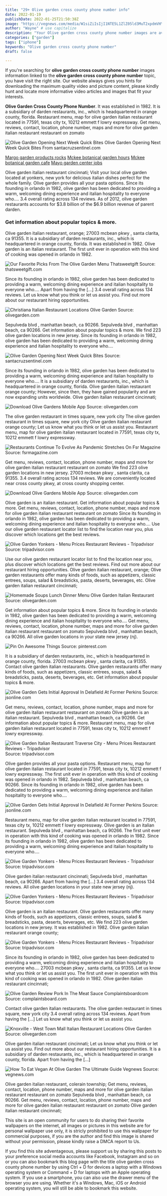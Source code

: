 ```yaml
---
title: "29+ Olive garden cross county phone number info"
date: 2022-01-19
publishDate: 2022-01-25T21:50:38Z
image: "https://vegnews.com/media/W1siZiIsIjI1NTE5L1ZlZ05ld3MuT2xpdmVHYXJkZW5CcmVhZHN0aWNrcy5qcGciXSxbInAiLCJ0aHVtYiIsIjE2MDB4OTQ2IyIseyJmb3JtYXQiOiJqcGcifV0sWyJwIiwib3B0aW1pemUiXV0/VegNews.OliveGardenBreadsticks.jpg?sha=83f63732c3867724"
author: "Wayne" # use capitalize
description: "Your Olive garden cross county phone number images are available. Olive garden cross county phone number are a topic that is being searched for and liked by netizens today. You can Find and Download the Olive garden cross county phone number files here. Download all royalty-free photos."
categories: ["garden"]
tags: ["iphone"]
keywords: "Olive garden cross county phone number"
draft: false

---
```


If you're searching for **olive garden cross county phone number** images information linked to the **olive garden cross county phone number** topic, you have visit the right  site.  Our website always  gives you  hints  for downloading  the maximum  quality video and picture  content, please kindly hunt and locate more informative video articles and images  that fit your interests.

**Olive Garden Cross County Phone Number**. It was established in 1982. It is a subsidiary of darden restaurants, inc., which is headquartered in orange county, florida. Restaurant menu, map for olive garden italian restaurant located in 77591, texas city tx, 10212 emmett f lowry expressway. Get menu, reviews, contact, location, phone number, maps and more for olive garden italian restaurant restaurant on zomato

![Olive Garden Opening Next Week Quick Bites](https://www.santacruzsentinel.com/wp-content/uploads/2018/12/STC-L-DIGEST-1208.jpg?w=467 "Olive Garden Opening Next Week Quick Bites")
Olive Garden Opening Next Week Quick Bites From santacruzsentinel.com

[Margo garden products rocks](/margo-garden-products-rocks/)
[Mckee botanical garden hours](/mckee-botanical-garden-hours/)
[Mckee botanical garden cafe](/mckee-botanical-garden-cafe/)
[Mayo garden center jobs](/mayo-garden-center-jobs/)

Olive garden italian restaurant cincinnati; Visit your local olive garden located at yonkers, new york for delicious italian dishes perfect for the whole family. Olive garden provides all your pasta options. Since its founding in orlando in 1982, olive garden has been dedicated to providing a warm, welcoming dining experience and italian hospitality to everyone who…. 3.4 overall rating across 134 reviews. As of 2012, olive garden restaurants accounts for $3.8 billion of the $6.9 billion revenue of parent darden.

### Get information about popular topics &amp; more.

Olive garden italian restaurant, orange; 27003 mcbean pkwy , santa clarita, ca 91355. It is a subsidiary of darden restaurants, inc., which is headquartered in orange county, florida. It was established in 1982. Olive garden is an italian restaurant. The first unit ever in operation with this kind of cooking was opened in orlando in 1982.


![Our Favorite Picks From The Olive Garden Menu Thatsweetgift](https://media.thatsweetgift.com/wp-content/uploads/bfi_thumb/olive-garden-menu-nwxaaood1l2dn04akgsbz4muep9ple05to1l8fx9w6.jpg "Our Favorite Picks From The Olive Garden Menu Thatsweetgift")
Source: thatsweetgift.com

Since its founding in orlando in 1982, olive garden has been dedicated to providing a warm, welcoming dining experience and italian hospitality to everyone who…. Apart from having the […] 3.4 overall rating across 134 reviews. Let us know what you think or let us assist you. Find out more about our restaurant hiring opportunities.

![Christiana Italian Restaurant Locations Olive Garden](https://media.olivegarden.com/en_us/images/marketing/olive-garden-tuscan-italian-restaurant-g5-rdv.jpg "Christiana Italian Restaurant Locations Olive Garden")
Source: olivegarden.com

Sepulveda blvd , manhattan beach, ca 90266. Sepulveda blvd , manhattan beach, ca 90266. Get information about popular topics &amp; more. We find 223 olive garden locations in new jersey. Since its founding in orlando in 1982, olive garden has been dedicated to providing a warm, welcoming dining experience and italian hospitality to everyone who….

![Olive Garden Opening Next Week Quick Bites](https://www.santacruzsentinel.com/wp-content/uploads/2018/12/STC-L-DIGEST-1208.jpg?w=467 "Olive Garden Opening Next Week Quick Bites")
Source: santacruzsentinel.com

Since its founding in orlando in 1982, olive garden has been dedicated to providing a warm, welcoming dining experience and italian hospitality to everyone who…. It is a subsidiary of darden restaurants, inc., which is headquartered in orange county, florida. Olive garden italian restaurant orange county; However, since then, they have gained popularity and are now expanding units worldwide. Olive garden italian restaurant cincinnati;

![Download Olive Gardens Mobile App](https://media.olivegarden.com/images/site/ext/app-page/order-reorder-new.png "Download Olive Gardens Mobile App")
Source: olivegarden.com

The olive garden restaurant in times square, new york city The olive garden restaurant in times square, new york city Olive garden italian restaurant orange county; Let us know what you think or let us assist you. Restaurant menu, map for olive garden italian restaurant located in 77591, texas city tx, 10212 emmett f lowry expressway.

![Restaurants Continue To Evolve As Pandemic Stretches On Fsr Magazine](https://www.fsrmagazine.com/sites/default/files/styles/homepage_carousel_2x_640x476/public/2020-07/olive-garden_0.jpg?itok=wJWAZysm "Restaurants Continue To Evolve As Pandemic Stretches On Fsr Magazine")
Source: fsrmagazine.com

Get menu, reviews, contact, location, phone number, maps and more for olive garden italian restaurant restaurant on zomato We find 223 olive garden locations in new jersey. 27003 mcbean pkwy , santa clarita, ca 91355. 3.4 overall rating across 134 reviews. We are conveniently located near cross county pkwy, at cross county shopping center.

![Download Olive Gardens Mobile App](https://media.olivegarden.com/images/site/ext/app-page/find-location.png "Download Olive Gardens Mobile App")
Source: olivegarden.com

Olive garden is an italian restaurant. Get information about popular topics &amp; more. Get menu, reviews, contact, location, phone number, maps and more for olive garden italian restaurant restaurant on zomato Since its founding in orlando in 1982, olive garden has been dedicated to providing a warm, welcoming dining experience and italian hospitality to everyone who…. Use our olive garden restaurant locator list to find the location near you, plus discover which locations get the best reviews.

![Olive Garden Yonkers - Menu Prices Restaurant Reviews - Tripadvisor](https://media-cdn.tripadvisor.com/media/photo-s/11/14/cc/39/photo0jpg.jpg "Olive Garden Yonkers - Menu Prices Restaurant Reviews - Tripadvisor")
Source: tripadvisor.com

Use our olive garden restaurant locator list to find the location near you, plus discover which locations get the best reviews. Find out more about our restaurant hiring opportunities. Olive garden italian restaurant, orange; Olive garden restaurants offer many kinds of foods, such as appetizers, classic entrees, soups, salad &amp; breadsticks, pasta, deserts, beverages, etc. Olive garden italian restaurant cincinnati;

![Homemade Soups Lunch Dinner Menu Olive Garden Italian Restaurant](https://media.olivegarden.com/en_us/images/product/soup-array-dpv-590x365.jpg "Homemade Soups Lunch Dinner Menu Olive Garden Italian Restaurant")
Source: olivegarden.com

Get information about popular topics &amp; more. Since its founding in orlando in 1982, olive garden has been dedicated to providing a warm, welcoming dining experience and italian hospitality to everyone who…. Get menu, reviews, contact, location, phone number, maps and more for olive garden italian restaurant restaurant on zomato Sepulveda blvd , manhattan beach, ca 90266. All olive garden locations in your state new jersey (nj).

![Pin On Awesome Things](https://i.pinimg.com/originals/00/22/8b/00228b90ffe82bf9988aa413b34e6c70.jpg "Pin On Awesome Things")
Source: pinterest.com

It is a subsidiary of darden restaurants, inc., which is headquartered in orange county, florida. 27003 mcbean pkwy , santa clarita, ca 91355. Contact olive garden italian restaurants. Olive garden restaurants offer many kinds of foods, such as appetizers, classic entrees, soups, salad &amp; breadsticks, pasta, deserts, beverages, etc. Get information about popular topics &amp; more.

![Olive Garden Gets Initial Approval In Delafield At Former Perkins](https://www.gannett-cdn.com/presto/2020/03/24/PMJS/490011e4-3ff2-48a5-8571-014181f12220-MJS_APC_OliveGardenCoronavirus_0324200019.jpg "Olive Garden Gets Initial Approval In Delafield At Former Perkins")
Source: jsonline.com

Get menu, reviews, contact, location, phone number, maps and more for olive garden italian restaurant restaurant on zomato Olive garden is an italian restaurant. Sepulveda blvd , manhattan beach, ca 90266. Get information about popular topics &amp; more. Restaurant menu, map for olive garden italian restaurant located in 77591, texas city tx, 10212 emmett f lowry expressway.

![Olive Garden Italian Restaurant Traverse City - Menu Prices Restaurant Reviews - Tripadvisor](https://media-cdn.tripadvisor.com/media/photo-s/05/4a/0a/45/we-had-an-amazing-pair.jpg "Olive Garden Italian Restaurant Traverse City - Menu Prices Restaurant Reviews - Tripadvisor")
Source: tripadvisor.com

Olive garden provides all your pasta options. Restaurant menu, map for olive garden italian restaurant located in 77591, texas city tx, 10212 emmett f lowry expressway. The first unit ever in operation with this kind of cooking was opened in orlando in 1982. Sepulveda blvd , manhattan beach, ca 90266. Since its founding in orlando in 1982, olive garden has been dedicated to providing a warm, welcoming dining experience and italian hospitality to everyone who….

![Olive Garden Gets Initial Approval In Delafield At Former Perkins](https://www.gannett-cdn.com/presto/2020/03/24/PMJS/490011e4-3ff2-48a5-8571-014181f12220-MJS_APC_OliveGardenCoronavirus_0324200019.jpg?auto=webp&amp;crop=1827,1028,x622,y0&amp;format=pjpg&amp;width=1200 "Olive Garden Gets Initial Approval In Delafield At Former Perkins")
Source: jsonline.com

Restaurant menu, map for olive garden italian restaurant located in 77591, texas city tx, 10212 emmett f lowry expressway. Olive garden is an italian restaurant. Sepulveda blvd , manhattan beach, ca 90266. The first unit ever in operation with this kind of cooking was opened in orlando in 1982. Since its founding in orlando in 1982, olive garden has been dedicated to providing a warm, welcoming dining experience and italian hospitality to everyone who….

![Olive Garden Yonkers - Menu Prices Restaurant Reviews - Tripadvisor](https://media-cdn.tripadvisor.com/media/photo-s/11/14/cc/3a/photo1jpg.jpg "Olive Garden Yonkers - Menu Prices Restaurant Reviews - Tripadvisor")
Source: tripadvisor.com

Olive garden italian restaurant cincinnati; Sepulveda blvd , manhattan beach, ca 90266. Apart from having the […] 3.4 overall rating across 134 reviews. All olive garden locations in your state new jersey (nj).

![Olive Garden Yonkers - Menu Prices Restaurant Reviews - Tripadvisor](https://media-cdn.tripadvisor.com/media/photo-s/0a/22/a9/40/photo0jpg.jpg "Olive Garden Yonkers - Menu Prices Restaurant Reviews - Tripadvisor")
Source: tripadvisor.com

Olive garden is an italian restaurant. Olive garden restaurants offer many kinds of foods, such as appetizers, classic entrees, soups, salad &amp; breadsticks, pasta, deserts, beverages, etc. We find 223 olive garden locations in new jersey. It was established in 1982. Olive garden italian restaurant orange county;

![Olive Garden Yonkers - Menu Prices Restaurant Reviews - Tripadvisor](https://media-cdn.tripadvisor.com/media/photo-s/0c/4b/89/8b/photo0jpg.jpg "Olive Garden Yonkers - Menu Prices Restaurant Reviews - Tripadvisor")
Source: tripadvisor.com

Since its founding in orlando in 1982, olive garden has been dedicated to providing a warm, welcoming dining experience and italian hospitality to everyone who…. 27003 mcbean pkwy , santa clarita, ca 91355. Let us know what you think or let us assist you. The first unit ever in operation with this kind of cooking was opened in orlando in 1982. Olive garden italian restaurant cincinnati;

![Olive Garden Review Pork In The Meat Sauce Complaintsboardcom](https://www.complaintsboard.com/img/business/120010/200c200/olive-garden.jpg "Olive Garden Review Pork In The Meat Sauce Complaintsboardcom")
Source: complaintsboard.com

Contact olive garden italian restaurants. The olive garden restaurant in times square, new york city 3.4 overall rating across 134 reviews. Apart from having the […] Let us know what you think or let us assist you.

![Knoxville - West Town Mall Italian Restaurant Locations Olive Garden](https://media.olivegarden.com/en_us/images/marketing/italian-restaurant-olive-garden-location-g4-rdv.jpg "Knoxville - West Town Mall Italian Restaurant Locations Olive Garden")
Source: olivegarden.com

Olive garden italian restaurant cincinnati; Let us know what you think or let us assist you. Find out more about our restaurant hiring opportunities. It is a subsidiary of darden restaurants, inc., which is headquartered in orange county, florida. Apart from having the […]

![How To Eat Vegan At Olive Garden The Ultimate Guide Vegnews](https://vegnews.com/media/W1siZiIsIjI1NTE5L1ZlZ05ld3MuT2xpdmVHYXJkZW5CcmVhZHN0aWNrcy5qcGciXSxbInAiLCJ0aHVtYiIsIjE2MDB4OTQ2IyIseyJmb3JtYXQiOiJqcGcifV0sWyJwIiwib3B0aW1pemUiXV0/VegNews.OliveGardenBreadsticks.jpg?sha=83f63732c3867724 "How To Eat Vegan At Olive Garden The Ultimate Guide Vegnews")
Source: vegnews.com

Olive garden italian restaurant, colerain township; Get menu, reviews, contact, location, phone number, maps and more for olive garden italian restaurant restaurant on zomato Sepulveda blvd , manhattan beach, ca 90266. Get menu, reviews, contact, location, phone number, maps and more for olive garden italian restaurant restaurant on zomato Olive garden italian restaurant cincinnati;

This site is an open community for users to do sharing their favorite wallpapers on the internet, all images or pictures in this website are for personal wallpaper use only, it is stricly prohibited to use this wallpaper for commercial purposes, if you are the author and find this image is shared without your permission, please kindly raise a DMCA report to Us.

If you find this site adventageous, please support us by sharing this posts to your preference social media accounts like Facebook, Instagram and so on or you can also bookmark this blog page with the title olive garden cross county phone number by using Ctrl + D for devices a laptop with a Windows operating system or Command + D for laptops with an Apple operating system. If you use a smartphone, you can also use the drawer menu of the browser you are using. Whether it's a Windows, Mac, iOS or Android operating system, you will still be able to bookmark this website.
